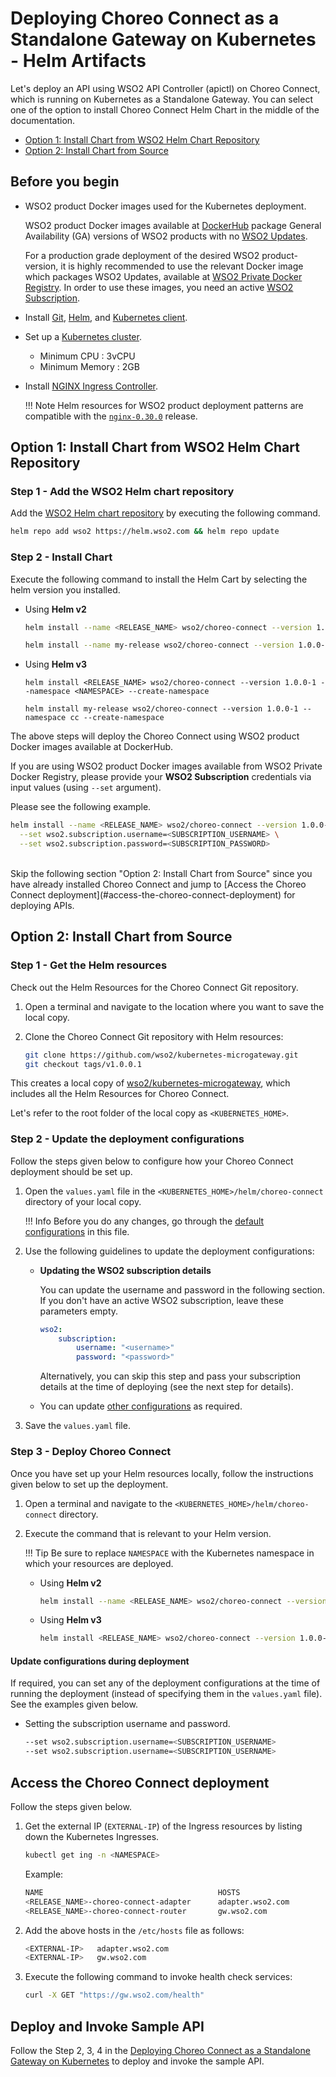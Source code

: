 # Deploying Choreo Connect as a Standalone Gateway on Kubernetes - Helm Artifacts

Let's deploy an API using WSO2 API Controller (apictl) on Choreo Connect, which is running on Kubernetes as a Standalone Gateway. You can select one of the option to install Choreo Connect Helm Chart in the middle of the documentation.

- [Option 1: Install Chart from WSO2 Helm Chart Repository](#option-1-install-chart-from-wso2-helm-chart-repository)
- [Option 2: Install Chart from Source](#option-2-install-chart-from-source)

## Before you begin
    
-   WSO2 product Docker images used for the Kubernetes deployment.

    WSO2 product Docker images available at [DockerHub](https://hub.docker.com/u/wso2/) package General Availability (GA)
    versions of WSO2 products with no [WSO2 Updates](https://wso2.com/updates).

    For a production grade deployment of the desired WSO2 product-version, it is highly recommended to use the relevant
    Docker image which packages WSO2 Updates, available at [WSO2 Private Docker Registry](https://docker.wso2.com/). In order
    to use these images, you need an active [WSO2 Subscription](https://wso2.com/subscription).
    
-   Install [Git](https://git-scm.com/book/en/v2/Getting-Started-Installing-Git), [Helm](https://helm.sh/docs/intro/install/), and [Kubernetes client](https://kubernetes.io/docs/tasks/tools/install-kubectl/).
    
-   Set up a [Kubernetes cluster](https://kubernetes.io/docs/setup/#learning-environment).
    - Minimum CPU : 3vCPU
    - Minimum Memory : 2GB
    
-   Install [NGINX Ingress Controller](https://kubernetes.github.io/ingress-nginx/deploy/). 

    !!! Note
        Helm resources for WSO2 product deployment patterns are compatible with the [`nginx-0.30.0`](https://github.com/kubernetes/ingress-nginx/releases/tag/nginx-0.30.0) release.

## Option 1: Install Chart from WSO2 Helm Chart Repository

### Step 1 - Add the WSO2 Helm chart repository

Add the [WSO2 Helm chart repository](https://hub.helm.sh/charts/wso2) by executing the following command.

```bash
helm repo add wso2 https://helm.wso2.com && helm repo update
```

### Step 2 - Install Chart

Execute the following command to install the Helm Cart by selecting the helm version you installed.

-   Using **Helm v2**

    ```bash tab='Format'
    helm install --name <RELEASE_NAME> wso2/choreo-connect --version 1.0.0-1 --namespace <NAMESPACE>
    ```

    ```bash tab='Sample'
    helm install --name my-release wso2/choreo-connect --version 1.0.0-1 --namespace cc
    ```

-   Using **Helm v3**

    ``` tab='Format'
    helm install <RELEASE_NAME> wso2/choreo-connect --version 1.0.0-1 --namespace <NAMESPACE> --create-namespace
    ```

    ``` tab='Sample'
    helm install my-release wso2/choreo-connect --version 1.0.0-1 --namespace cc --create-namespace
    ```

The above steps will deploy the Choreo Connect using WSO2 product Docker images available at DockerHub.

If you are using WSO2 product Docker images available from WSO2 Private Docker Registry, please provide your **WSO2 Subscription** credentials via input values (using `--set` argument).

Please see the following example.

```bash tab='Format'
helm install --name <RELEASE_NAME> wso2/choreo-connect --version 1.0.0-1 --namespace <NAMESPACE> \
  --set wso2.subscription.username=<SUBSCRIPTION_USERNAME> \
  --set wso2.subscription.password=<SUBSCRIPTION_PASSWORD>
```

<br/>
Skip the following section "Option 2: Install Chart from Source" since you have already installed Choreo Connect and jump to [Access the Choreo Connect deployment](#access-the-choreo-connect-deployment) for deploying APIs.

## Option 2: Install Chart from Source

### Step 1 - Get the Helm resources

Check out the Helm Resources for the Choreo Connect Git repository.

1.  Open a terminal and navigate to the location where you want to save the local copy.
2.  Clone the Choreo Connect Git repository with Helm resources:

    ```bash
    git clone https://github.com/wso2/kubernetes-microgateway.git
    git checkout tags/v1.0.0.1
    ```

This creates a local copy of [wso2/kubernetes-microgateway](https://github.com/wso2/kubernetes-microgateway), which includes all the Helm Resources for Choreo Connect.

Let's refer to the root folder of the local copy as `<KUBERNETES_HOME>`.

### Step 2 - Update the deployment configurations

Follow the steps given below to configure how your Choreo Connect deployment should be set up.

1.  Open the `values.yaml` file in the `<KUBERNETES_HOME>/helm/choreo-connect` directory of your local copy.

    !!! Info
        Before you do any changes, go through the [default configurations](https://github.com/wso2/kubernetes-microgateway/tree/v1.0.0.1/helm/choreo-connect) in this file.

2.  Use the following guidelines to update the deployment configurations:

    -   **Updating the WSO2 subscription details**

        You can update the username and password in the following section. If you don't have an active WSO2 subscription, leave these parameters empty.

        ```yaml
        wso2:
            subscription:
                username: "<username>"
                password: "<password>"
        ```

        Alternatively, you can skip this step and pass your subscription details at the time of deploying (see the next step for details).

    -   You can update [other configurations](https://github.com/wso2/kubernetes-microgateway/tree/v1.0.0.1/helm/choreo-connect/README.md) as required.

3.  Save the `values.yaml` file.

### Step 3 - Deploy Choreo Connect

Once you have set up your Helm resources locally, follow the instructions given below to set up the deployment.

1.  Open a terminal and navigate to the `<KUBERNETES_HOME>/helm/choreo-connect` directory.
2.  Execute the command that is relevant to your Helm version.

    !!! Tip
        Be sure to replace `NAMESPACE` with the Kubernetes namespace in which your resources are deployed.

    -   Using **Helm v2**

        ```bash
        helm install --name <RELEASE_NAME> wso2/choreo-connect --version 1.0.0-1 --namespace <NAMESPACE>
        ```

    -   Using **Helm v3**

        ```bash
        helm install <RELEASE_NAME> wso2/choreo-connect --version 1.0.0-1 --namespace <NAMESPACE> --create-namespace
        ```

#### Update configurations during deployment

If required, you can set any of the deployment configurations at the time of running the deployment (instead of
specifying them in the `values.yaml` file). See the examples given below.

-   Setting the subscription username and password.

    ```bash
    --set wso2.subscription.username=<SUBSCRIPTION_USERNAME>
    --set wso2.subscription.username=<SUBSCRIPTION_USERNAME>
    ```

## Access the Choreo Connect deployment

Follow the steps given below.

1.  Get the external IP (`EXTERNAL-IP`) of the Ingress resources by listing down the Kubernetes Ingresses.

    ```bash
    kubectl get ing -n <NAMESPACE>
    ```

    Example:

    ```bash
    NAME                                       HOSTS                      ADDRESS        PORTS     AGE
    <RELEASE_NAME>-choreo-connect-adapter      adapter.wso2.com           <EXTERNAL-IP>  80, 443   3m
    <RELEASE_NAME>-choreo-connect-router       gw.wso2.com                <EXTERNAL-IP>  80, 443   3m
    ```

2.  Add the above hosts in the `/etc/hosts` file as follows:

    ```bash
    <EXTERNAL-IP>   adapter.wso2.com
    <EXTERNAL-IP>   gw.wso2.com
    ```

3.  Execute the following command to invoke health check services:

    ```bash
    curl -X GET "https://gw.wso2.com/health"
    ```

## Deploy and Invoke Sample API

Follow the Step 2, 3, 4 in the [Deploying Choreo Connect as a Standalone Gateway on Kubernetes](https://apim.docs.wso2.com/en/latest/deploy-and-publish/deploy-on-gateway/choreo-connect/getting-started/deploy/cc-as-a-standalone-gateway-on-kubernetes/#step-2-initialize-an-api-project)
to deploy and invoke the sample API.
